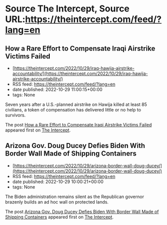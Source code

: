 # Source The Intercept, Source URL:https://theintercept.com/feed/?lang=en

## How a Rare Effort to Compensate Iraqi Airstrike Victims Failed
 - [https://theintercept.com/2022/10/29/iraq-hawija-airstrike-accountability/](https://theintercept.com/2022/10/29/iraq-hawija-airstrike-accountability/)
 - RSS feed: https://theintercept.com/feed/?lang=en
 - date published: 2022-10-29 11:00:15+00:00
 - tags: None

<p>Seven years after a U.S.-planned airstrike on Hawija killed at least 85 civilians, a token of compensation has delivered little or no help to survivors.</p>
<p>The post <a href="https://theintercept.com/2022/10/29/iraq-hawija-airstrike-accountability/" rel="nofollow">How a Rare Effort to Compensate Iraqi Airstrike Victims Failed</a> appeared first on <a href="https://theintercept.com" rel="nofollow">The Intercept</a>.</p>

## Arizona Gov. Doug Ducey Defies Biden With Border Wall Made of Shipping Containers
 - [https://theintercept.com/2022/10/29/arizona-border-wall-doug-ducey/](https://theintercept.com/2022/10/29/arizona-border-wall-doug-ducey/)
 - RSS feed: https://theintercept.com/feed/?lang=en
 - date published: 2022-10-29 10:00:21+00:00
 - tags: None

<p>The Biden administration remains silent as the Republican governor brazenly builds an ad hoc wall on protected lands.</p>
<p>The post <a href="https://theintercept.com/2022/10/29/arizona-border-wall-doug-ducey/" rel="nofollow">Arizona Gov. Doug Ducey Defies Biden With Border Wall Made of Shipping Containers</a> appeared first on <a href="https://theintercept.com" rel="nofollow">The Intercept</a>.</p>
